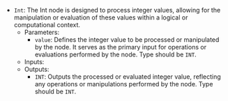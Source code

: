 - `Int`: The Int node is designed to process integer values, allowing for the manipulation or evaluation of these values within a logical or computational context.
    - Parameters:
        - `value`: Defines the integer value to be processed or manipulated by the node. It serves as the primary input for operations or evaluations performed by the node. Type should be `INT`.
    - Inputs:
    - Outputs:
        - `INT`: Outputs the processed or evaluated integer value, reflecting any operations or manipulations performed by the node. Type should be `INT`.

